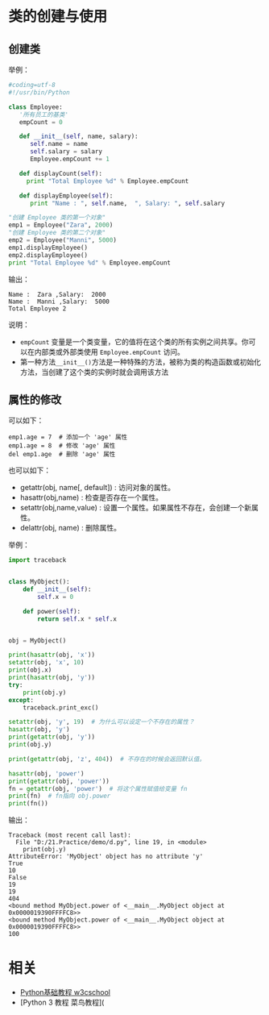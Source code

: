# 类的创建与使用

## 创建类

举例：

```python
#coding=utf-8
#!/usr/bin/Python

class Employee:
   '所有员工的基类'
   empCount = 0

   def __init__(self, name, salary):
      self.name = name
      self.salary = salary
      Employee.empCount += 1

   def displayCount(self):
     print "Total Employee %d" % Employee.empCount

   def displayEmployee(self):
      print "Name : ", self.name,  ", Salary: ", self.salary

"创建 Employee 类的第一个对象"
emp1 = Employee("Zara", 2000)
"创建 Employee 类的第二个对象"
emp2 = Employee("Manni", 5000)
emp1.displayEmployee()
emp2.displayEmployee()
print "Total Employee %d" % Employee.empCount
```

输出：


```
Name :  Zara ,Salary:  2000
Name :  Manni ,Salary:  5000
Total Employee 2
```

说明：

- `empCount` 变量是一个类变量，它的值将在这个类的所有实例之间共享。你可以在内部类或外部类使用 `Employee.empCount` 访问。
- 第一种方法`__init__()`方法是一种特殊的方法，被称为类的构造函数或初始化方法，当创建了这个类的实例时就会调用该方法

## 属性的修改

可以如下：

```
emp1.age = 7  # 添加一个 'age' 属性
emp1.age = 8  # 修改 'age' 属性
del emp1.age  # 删除 'age' 属性
```

也可以如下：


- getattr(obj, name[, default]) : 访问对象的属性。
- hasattr(obj,name) : 检查是否存在一个属性。
- setattr(obj,name,value) : 设置一个属性。如果属性不存在，会创建一个新属性。
- delattr(obj, name) : 删除属性。


举例：

```python
import traceback


class MyObject():
    def __init__(self):
        self.x = 0

    def power(self):
        return self.x * self.x


obj = MyObject()

print(hasattr(obj, 'x'))
setattr(obj, 'x', 10)
print(obj.x)
print(hasattr(obj, 'y'))
try:
    print(obj.y)
except:
    traceback.print_exc()

setattr(obj, 'y', 19)  # 为什么可以设定一个不存在的属性？
hasattr(obj, 'y')
print(getattr(obj, 'y'))
print(obj.y)

print(getattr(obj, 'z', 404))  # 不存在的时候会返回默认值。

hasattr(obj, 'power')
print(getattr(obj, 'power'))
fn = getattr(obj, 'power')  # 将这个属性赋值给变量 fn
print(fn)  # fn指向 obj.power
print(fn())
```

输出：

```
Traceback (most recent call last):
  File "D:/21.Practice/demo/d.py", line 19, in <module>
    print(obj.y)
AttributeError: 'MyObject' object has no attribute 'y'
True
10
False
19
19
404
<bound method MyObject.power of <__main__.MyObject object at 0x0000019390FFFFC8>>
<bound method MyObject.power of <__main__.MyObject object at 0x0000019390FFFFC8>>
100
```






# 相关

- [Python基础教程 w3cschool](https://www.w3cschool.cn/Python/)
- [Python 3 教程 菜鸟教程](